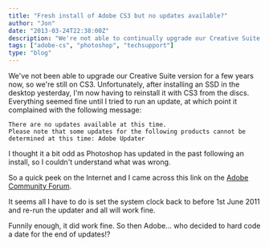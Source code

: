 ```yaml
---
title: "Fresh install of Adobe CS3 but no updates available?"
author: "Jon"
date: "2013-03-24T22:38:00Z"
description: "We're not able to continually upgrade our Creative Suite version every time a new one comes out, so we're still on CS3."
tags: ["adobe-cs", "photoshop", "techsupport"]
type: "blog"
---
```

We've not been able to upgrade our Creative Suite version for a few years now, so we're still on CS3. Unfortunately, after installing an SSD in the desktop yesterday, I'm now having to reinstall it with CS3 from the discs. Everything seemed fine until I tried to run an update, at which point it complained with the following message:

```
There are no updates available at this time.
Please note that some updates for the following products cannot be determined at this time: Adobe Updater
```

I thought it a bit odd as Photoshop has updated in the past following an install, so I couldn't understand what was wrong.

So a quick peek on the Internet and I came across this link on the [Adobe Community Forum](http://forums.adobe.com/thread/941381).

It seems all I have to do is set the system clock back to before 1st June 2011 and re-run the updater and all will work fine.

Funnily enough, it did work fine. So then Adobe... who decided to hard code a date for the end of updates!?